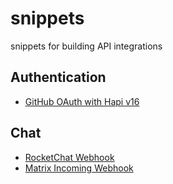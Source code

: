 # snippets

snippets for building API integrations

## Authentication

- [GitHub OAuth with Hapi v16](https://github.com/resources/snippets/blob/master/github-oauth-with-hapi-v16)

## Chat

- [RocketChat Webhook](https://github.com/resources/snippets/blob/master/rocketchat-webhook)
- [Matrix Incoming Webhook](https://github.com/resources/snippets/blob/master/matrix-incoming-webhook)